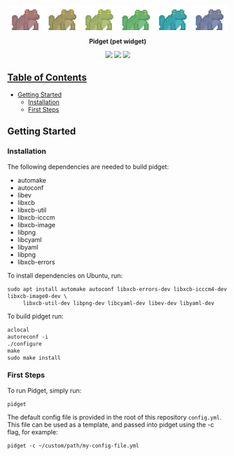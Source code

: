 <p align="center">
  <img src="images/banner.png" alt="Pidget banner"/>
</p>

<p align="center">
<b>Pidget (pet widget)</b>
</p>

<p align="center">
<a href="https://github.com/beyonson/pidget/graphs/contributors"><img src="https://img.shields.io/github/contributors/beyonson/pidget.svg"></a>
<a href="https://github.com/beyonson/pidget/issues"><img src="https://img.shields.io/github/issues/beyonson/pidget.svg"></a>
<a href="https://github.com/beyonson/pidget/issues?q=is%3Aissue%20state%3Aclosed"><img src="https://img.shields.io/github/issues-closed/beyonson/pidget.svg">
</p>

## Table of Contents

* [Getting Started](#getting-started)
  * [Installation](#installation)
  * [First Steps](#first-steps)

## Getting Started

### Installation

The following dependencies are needed to build pidget:
- automake
- autoconf
- libev
- libxcb
- libxcb-util
- libxcb-icccm
- libxcb-image
- libpng
- libcyaml
- libyaml
- libpng
- libxcb-errors

To install dependencies on Ubuntu, run:

```
sudo apt install automake autoconf libxcb-errors-dev libxcb-icccm4-dev libxcb-image0-dev \
     libxcb-util-dev libpng-dev libcyaml-dev libev-dev libyaml-dev
```

To build pidget run:
```
aclocal
autoreconf -i
./configure
make
sudo make install
```

### First Steps

To run Pidget, simply run:
```
pidget
```

The default config file is provided in the root of this repository `config.yml`.
This file can be used as a template, and passed into pidget using the -c flag, for
example:

```
pidget -c ~/custom/path/my-config-file.yml
```
